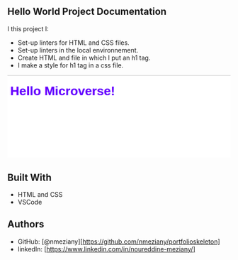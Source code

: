 ## Hello World Project Documentation

I this project I:

- Set-up linters for HTML and CSS files.
- Set-up linters in the local environnement.
- Create HTML and file in which I put an h1 tag.
- I make a style for h1 tag in a css file.
  
![screenshot](./app_screenshot.png)

## Built With

- HTML and CSS
- VSCode

## Authors

- GitHub: [@nmeziany][https://github.com/nmeziany/portfolioskeleton]
- linkedIn: [https://www.linkedin.com/in/noureddine-meziany/]
